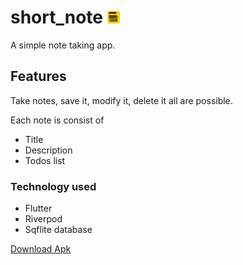 # short_note <img src="assets/logo.png" width=20 />

A simple note taking app.

## Features

Take notes, save it, modify it, delete it all are possible.

Each note is consist of

- Title
- Description
- Todos list

### Technology used

- Flutter
- Riverpod
- Sqflite database

[Download Apk](https://github.com/sheikhsulaiman/short_note/releases/latest)
